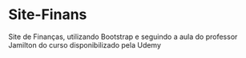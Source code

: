 # Site-Finans
 Site de Finanças, utilizando Bootstrap e seguindo a aula do professor Jamilton do curso disponibilizado pela Udemy
